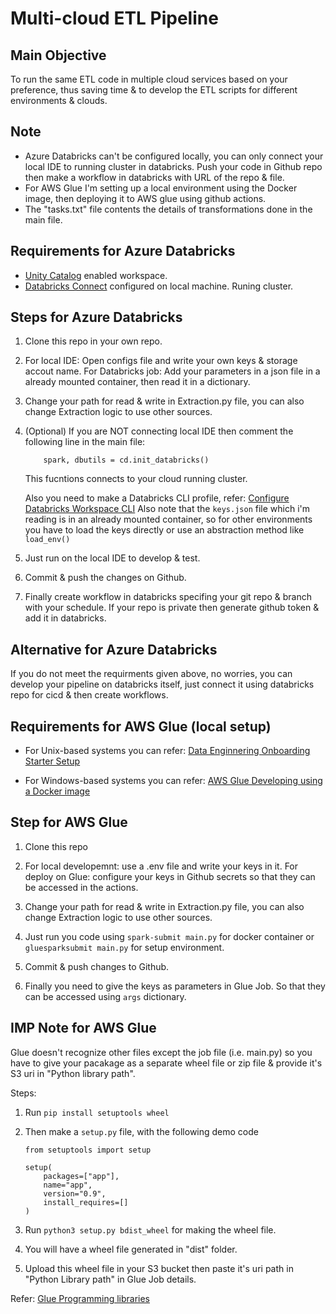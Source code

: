 # Multi-cloud ETL Pipeline

## Main Objective

To run the same ETL code in multiple cloud services based on your preference, thus saving time & to develop the ETL scripts for different environments & clouds.

## Note

- Azure Databricks can't be configured locally, you can only connect your local IDE to running cluster in databricks. Push your code in Github repo then make a workflow in databricks with URL of the repo & file.
- For AWS Glue I'm setting up a local environment using the Docker image, then deploying it to AWS glue using github actions.
- The "tasks.txt" file contents the details of transformations done in the main file.

## Requirements for Azure Databricks
- [Unity Catalog](https://learn.microsoft.com/en-us/azure/databricks/data-governance/unity-catalog/enable-workspaces) enabled workspace.
- [Databricks Connect](https://learn.microsoft.com/en-us/azure/databricks/dev-tools/databricks-connect/python/install) configured on local machine. Runing cluster.

## Steps for Azure Databricks

1. Clone this repo in your own repo.

2. For local IDE: Open configs file and write your own keys & storage accout name.
For Databricks job: Add your parameters in a json file in a already mounted container, then read it in a dictionary.

3. Change your path for read & write in Extraction.py file, you can also change Extraction logic to use other sources.

4. (Optional) If you are NOT connecting local IDE then comment the following line in the main file:
    ```
        spark, dbutils = cd.init_databricks()
    ```
    This fucntions connects to your cloud running cluster.

    Also you need to make a Databricks CLI profile, refer: [Configure Databricks Workspace CLI](https://www.youtube.com/watch?v=h4L064NfMV0&ab_channel=WafaStudies)
    Also note that the ```keys.json``` file which i'm reading is in an already mounted container, so for other environments you have to load the keys directly or use an abstraction method like ```load_env()```
   
5. Just run on the local IDE to develop & test.

6. Commit & push the changes on Github.

7. Finally create workflow in databricks specifing your git repo & branch with your schedule. If your repo is private then generate github token & add it in databricks.

## Alternative for Azure Databricks

If you do not meet the requirments given above, no worries, you can develop your pipeline on databricks itself, just connect it using databricks repo for cicd & then create workflows.

## Requirements for AWS Glue (local setup)

- For Unix-based systems you can refer: [Data Enginnering Onboarding Starter Setup](https://github.com/wednesday-solutions/Data-Engineering-Onboarding-Starter#setup)

- For Windows-based systems you can refer: [AWS Glue Developing using a Docker image](https://docs.aws.amazon.com/glue/latest/dg/aws-glue-programming-etl-libraries.html#develop-local-docker-image)

## Step for AWS Glue

1. Clone this repo

2. For local developemnt: use a .env file and write your keys in it.
For deploy on Glue: configure your keys in Github secrets so that they can be accessed in the actions.

3. Change your path for read & write in Extraction.py file, you can also change Extraction logic to use other sources.

4. Just run you code using ```spark-submit main.py``` for docker container or ```gluesparksubmit main.py``` for setup environment.

5. Commit & push changes to Github.

6. Finally you need to give the keys as parameters in Glue Job. So that they can be accessed using ```args``` dictionary.

## IMP Note for AWS Glue

Glue doesn't recognize other files except the job file (i.e. main.py) so you have to give your pacakage as a separate wheel file or zip file & provide it's S3 uri in "Python library path".

Steps:

1. Run ```pip install setuptools wheel```

2. Then make a ```setup.py``` file, with the following demo code
    ```
    from setuptools import setup

    setup(
        packages=["app"],
        name="app",
        version="0.9",
        install_requires=[]
    )
    ```

3. Run ```python3 setup.py bdist_wheel``` for making the wheel file.

4. You will have a wheel file generated in "dist" folder.

5. Upload this wheel file in your S3 bucket then paste it's uri path in "Python Library path" in Glue Job details.

Refer: [Glue Programming libraries](https://docs.aws.amazon.com/glue/latest/dg/aws-glue-programming-python-libraries.html)
    

